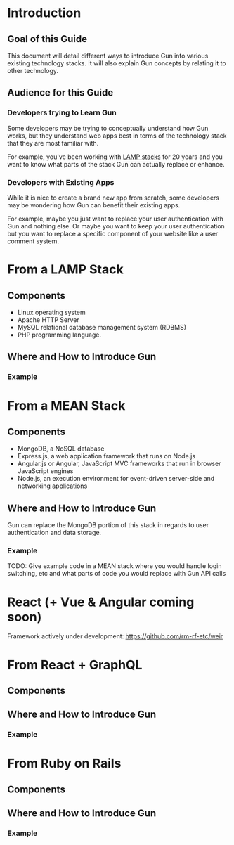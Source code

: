# Introduction

## Goal of this Guide

This document will detail different ways to introduce Gun into various existing technology stacks. It will also explain Gun concepts by relating it to other technology.

## Audience for this Guide

### Developers trying to Learn Gun

Some developers may be trying to conceptually understand how Gun works, but they understand web apps best in terms of the technology stack that they are most familiar with.

For example, you've been working with [LAMP stacks](#from-a-lamp-stack) for 20 years and you want to know what parts of the stack Gun can actually replace or enhance.

### Developers with Existing Apps

While it is nice to create a brand new app from scratch, some developers may be wondering how Gun can benefit their existing apps.

For example, maybe you just want to replace your user authentication with Gun and nothing else. Or maybe you want to keep your user authentication but you want to replace a specific component of your website like a user comment system.

# From a LAMP Stack

## Components

* Linux operating system
* Apache HTTP Server
* MySQL relational database management system (RDBMS)
* PHP programming language. 

## Where and How to Introduce Gun

### Example

# From a MEAN Stack

## Components

* MongoDB, a NoSQL database
* Express.js, a web application framework that runs on Node.js
* Angular.js or Angular, JavaScript MVC frameworks that run in browser JavaScript engines
* Node.js, an execution environment for event-driven server-side and networking applications

## Where and How to Introduce Gun

Gun can replace the MongoDB portion of this stack in regards to user authentication and data storage.

### Example

TODO: Give example code in a MEAN stack where you would handle login switching, etc and what parts of code you would replace with Gun API calls

# React (+ Vue & Angular coming soon)

Framework actively under development: https://github.com/rm-rf-etc/weir

# From React + GraphQL

## Components

## Where and How to Introduce Gun

### Example

# From Ruby on Rails

## Components

## Where and How to Introduce Gun

### Example

